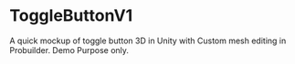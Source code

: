 # ToggleButtonV1
A quick mockup of toggle button 3D in Unity with Custom mesh editing in Probuilder. Demo Purpose only. 
